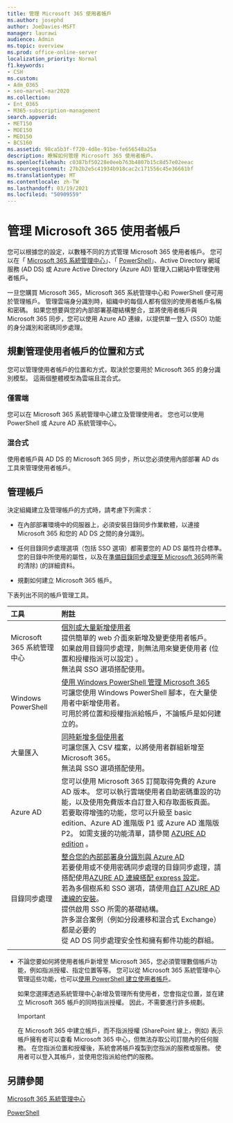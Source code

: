 ```yaml
---
title: 管理 Microsoft 365 使用者帳戶
ms.author: josephd
author: JoeDavies-MSFT
manager: laurawi
audience: Admin
ms.topic: overview
ms.prod: office-online-server
localization_priority: Normal
f1.keywords:
- CSH
ms.custom:
- Adm_O365
- seo-marvel-mar2020
ms.collection:
- Ent_O365
- M365-subscription-management
search.appverid:
- MET150
- MOE150
- MED150
- BCS160
ms.assetid: 98ca5b3f-f720-4d8e-91be-fe656548a25a
description: 瞭解如何管理 Microsoft 365 使用者帳戶。
ms.openlocfilehash: c0387bf50228e0eeb763b4807b15c8d57e02eeac
ms.sourcegitcommit: 27b2b2e5c41934b918cac2c171556c45e36661bf
ms.translationtype: MT
ms.contentlocale: zh-TW
ms.lasthandoff: 03/19/2021
ms.locfileid: "50909559"
---
```

# <a name="manage-microsoft-365-user-accounts"></a>管理 Microsoft 365 使用者帳戶

您可以根據您的設定，以數種不同的方式管理 Microsoft 365 使用者帳戶。 您可以在「 [Microsoft 365 系統管理中心](../admin/add-users/index.yml)」、「 [PowerShell](manage-user-accounts-and-licenses-with-microsoft-365-powershell.md)」、Active Directory 網域服務 (AD DS) 或 Azure Active Directory (Azure AD) 管理入口網站中管理使用者帳戶。 

一旦您購買 Microsoft 365，Microsoft 365 系統管理中心和 PowerShell 便可用於管理帳戶。 管理雲端身分識別時，組織中的每個人都有個別的使用者帳戶名稱和密碼。 如果您想要與您的內部部署基礎結構整合，並將使用者帳戶與 Microsoft 365 同步，您可以使用 Azure AD 連線，以提供單一登入 (SSO) 功能的身分識別和密碼同步處理。
  
## <a name="plan-for-where-and-how-you-will-manage-your-user-accounts"></a>規劃管理使用者帳戶的位置和方式

您可以管理使用者帳戶的位置和方式，取決於您要用於 Microsoft 365 的身分識別模型。 這兩個整體模型為雲端且混合式。
  
### <a name="cloud-only"></a>僅雲端

您可以在 Microsoft 365 系統管理中心建立及管理使用者。 您也可以使用 PowerShell 或 Azure AD 系統管理中心。 
    
### <a name="hybrid"></a>混合式

使用者帳戶與 AD DS 的 Microsoft 365 同步，所以您必須使用內部部署 AD ds 工具來管理使用者帳戶。 
    
## <a name="managing-accounts"></a>管理帳戶

決定組織建立及管理帳戶的方式時，請考慮下列需求：
  
- 在內部部署環境中的伺服器上，必須安裝目錄同步作業軟體，以連接 Microsoft 365 和您的 AD DS 之間的身分識別。
    
- 任何目錄同步處理選項（包括 SSO 選項）都需要您的 AD DS 屬性符合標準。 您的目錄中所使用的屬性，以及在[準備目錄同步處理至 Microsoft 365](prepare-for-directory-synchronization.md)時所需的清除)  (的詳細資料。 
    
- 規劃如何建立 Microsoft 365 帳戶。
    
下表列出不同的帳戶管理工具。
    
|工具|附註|
|:-----|:-----|
|Microsoft 365 系統管理中心  <br/> |[個別或大量新增使用者](../admin/add-users/add-users.md) <br/>  提供簡單的 web 介面來新增及變更使用者帳戶。  <br/>  如果啟用目錄同步處理，則無法用來變更使用者 (位置和授權指派可以設定) 。  <br/>  無法與 SSO 選項搭配使用。  <br/> |
|Windows PowerShell  <br/> |[使用 Windows PowerShell 管理 Microsoft 365](./manage-microsoft-365-with-microsoft-365-powershell.md) <br/>  可讓您使用 Windows PowerShell 腳本，在大量使用者中新增使用者。  <br/>  可用於將位置和授權指派給帳戶，不論帳戶是如何建立的。  <br/> |
|大量匯入  <br/> |[同時新增多個使用者](add-several-users-at-the-same-time.md) <br/>  可讓您匯入 CSV 檔案，以將使用者群組新增至 Microsoft 365。  <br/>  無法與 SSO 選項搭配使用。  <br/> |
|Azure AD  <br/> |您可以使用 Microsoft 365 訂閱取得免費的 Azure AD 版本。 您可以執行雲端使用者自助密碼重設的功能，以及使用免費版本自訂登入和存取面板頁面。 若要取得增強的功能，您可以升級至 basic edition、Azure AD 進階版 P1 或 Azure AD 進階版 P2。 如需支援的功能清單，請參閱 [AZURE AD edition](/azure/active-directory/fundamentals/active-directory-whatis) 。  <br/> |
|目錄同步處理  <br/> |[整合您的內部部署身分識別與 Azure AD](/azure/active-directory/hybrid/whatis-hybrid-identity) <br/>  若要使用或不使用密碼同步處理的目錄同步處理，請搭配使用[AZURE AD 連線搭配 express 設定](/azure/active-directory/hybrid/how-to-connect-install-express)。  <br/>  若為多個樹系和 SSO 選項，請使用[自訂 AZURE AD 連線的安裝](/azure/active-directory/hybrid/how-to-connect-install-custom)。  <br/>  提供啟用 SSO 所需的基礎結構。  <br/>  許多混合案例（例如分段遷移和混合式 Exchange）都是必要的  <br/>  從 AD DS 同步處理安全性和擁有郵件功能的群組。  <br/> |
|||
   
- 不論您要如何將使用者帳戶新增至 Microsoft 365，您必須管理數個帳戶功能，例如指派授權、指定位置等等。 您可以從 Microsoft 365 系統管理中心管理這些功能，也可以[使用 PowerShell 建立使用者帳戶](./create-user-accounts-with-microsoft-365-powershell.md)。
    
    如果您選擇透過系統管理中心新增及管理所有使用者，您會指定位置，並在建立 Microsoft 365 帳戶的同時指派授權。 因此，不需要進行許多規劃。
    
    > [!IMPORTANT]
    > 在 Microsoft 365 中建立帳戶，而不指派授權 (SharePoint 線上，例如) 表示帳戶擁有者可以查看 Microsoft 365 中心，但無法存取公司訂閱內的任何服務。 在您指派位置和授權後，系統會將帳戶複製到您指派的服務或服務。 使用者可以登入其帳戶，並使用您指派給他們的服務。 
  
## <a name="see-also"></a>另請參閱

[Microsoft 365 系統管理中心](../admin/add-users/index.yml)

[PowerShell](manage-user-accounts-and-licenses-with-microsoft-365-powershell.md)